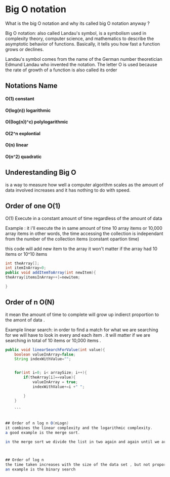 # Big O notation


What is the big O notation and why its called big O notation anyway ?

Big O notation: also called Landau's symbol, is a
symbolism used in complexity theory, computer science, and mathematics to describe the
asymptotic behavior of functions. Basically, it tells you how fast a function grows or
declines.

Landau's symbol comes from the name of the German number theoretician Edmund
Landau who invented the notation. The letter O is used because the rate of growth of a
function is also called its order





## Notations                   Name

#### O(1)                       constant
#### O(log(n))                  logarithmic
#### O((log(n))^c)              polylogarithmic
#### O(2^n                      explontial
#### O(n)                       linear
#### O(n^2)                     quadratic



## Underestanding Big O
is a way to measure  how well a computer algorithm  scales as the amount of data involved increases
and it has nothing to do with speed.



## Order of one O(1)

O(1) Execute in a constant  amount of time regardless of the amount of data

Example :
it i'll execute the in same amount of time  10 array items or 10,000 array items
in other words, the time accessing the collection is independant from the number of the collection items (constant opartion time)

this code will add new item to the array it won't matter if the array had 10 items or 10^10 items
```java
int theArray[];
int itemInArray=0;
public void addItemToArray(int newItem){
theArray[itemsInArray++]=newitem;

}
```


## Order of n  O(N)
it mean the amount of time to complete will grow up indierct proportion to the amont of data .

Example linear search:
in order to find a match for what we are searching for we will have to look in every and each item .
it will matter if we are searching in total of 10 items or 10,000 items .

```java
public void linearSearchForValue(int value){
	boolean valueInArray=false;
	String indexWithValue="";


	for(int i=0; i< arraySize; i++){
		if(theArray[i]==value){
			valueInArray = true;
			indexWithValue+=i +" ";

		}
	}

	```


## Order of n log n O(nLogn)
it combines the linear complexity and the logarithmic complexity.
a good example is the merge sort.

in the merge sort we divide the list in two again and again until we are left with a number of list items with one item in each of these lists is sorted. we then merge each list with the neighbour. werepeat this with the new composite list until we have a sorted result.



## Order of log n
the time taken increases with the size of the data set , but not proportionately. this means algorithm takes longer per item on smaller datasets rlative to larger ones.
an example is the binary search



